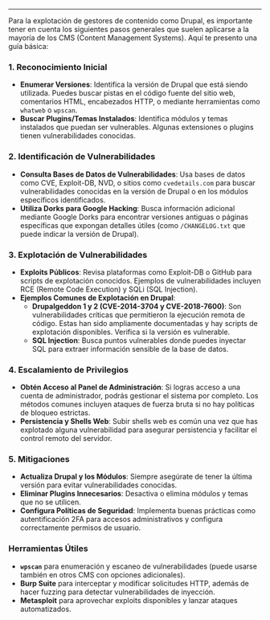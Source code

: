 
-------
Para la explotación de gestores de contenido como Drupal, es importante tener en cuenta los siguientes pasos generales que suelen aplicarse a la mayoría de los CMS (Content Management Systems). Aquí te presento una guía básica:

### 1. **Reconocimiento Inicial**

- **Enumerar Versiones**: Identifica la versión de Drupal que está siendo utilizada. Puedes buscar pistas en el código fuente del sitio web, comentarios HTML, encabezados HTTP, o mediante herramientas como `whatweb` o `wpscan`.
- **Buscar Plugins/Temas Instalados**: Identifica módulos y temas instalados que puedan ser vulnerables. Algunas extensiones o plugins tienen vulnerabilidades conocidas.

### 2. **Identificación de Vulnerabilidades**

- **Consulta Bases de Datos de Vulnerabilidades**: Usa bases de datos como CVE, Exploit-DB, NVD, o sitios como `cvedetails.com` para buscar vulnerabilidades conocidas en la versión de Drupal o en los módulos específicos identificados.
- **Utiliza Dorks para Google Hacking**: Busca información adicional mediante Google Dorks para encontrar versiones antiguas o páginas específicas que expongan detalles útiles (como `/CHANGELOG.txt` que puede indicar la versión de Drupal).

### 3. **Explotación de Vulnerabilidades**

- **Exploits Públicos**: Revisa plataformas como Exploit-DB o GitHub para scripts de explotación conocidos. Ejemplos de vulnerabilidades incluyen RCE (Remote Code Execution) y SQLi (SQL Injection).
- **Ejemplos Comunes de Explotación en Drupal**:
    - **Drupalgeddon 1 y 2 (CVE-2014-3704 y CVE-2018-7600)**: Son vulnerabilidades críticas que permitieron la ejecución remota de código. Estas han sido ampliamente documentadas y hay scripts de explotación disponibles. Verifica si la versión es vulnerable.
    - **SQL Injection**: Busca puntos vulnerables donde puedes inyectar SQL para extraer información sensible de la base de datos.

### 4. **Escalamiento de Privilegios**

- **Obtén Acceso al Panel de Administración**: Si logras acceso a una cuenta de administrador, podrás gestionar el sistema por completo. Los métodos comunes incluyen ataques de fuerza bruta si no hay políticas de bloqueo estrictas.
- **Persistencia y Shells Web**: Subir shells web es común una vez que has explotado alguna vulnerabilidad para asegurar persistencia y facilitar el control remoto del servidor.

### 5. **Mitigaciones**

- **Actualiza Drupal y los Módulos**: Siempre asegúrate de tener la última versión para evitar vulnerabilidades conocidas.
- **Eliminar Plugins Innecesarios**: Desactiva o elimina módulos y temas que no se utilicen.
- **Configura Políticas de Seguridad**: Implementa buenas prácticas como autentificación 2FA para accesos administrativos y configura correctamente permisos de usuario.

### Herramientas Útiles

- **`wpscan`** para enumeración y escaneo de vulnerabilidades (puede usarse también en otros CMS con opciones adicionales).
- **Burp Suite** para interceptar y modificar solicitudes HTTP, además de hacer fuzzing para detectar vulnerabilidades de inyección.
- **Metasploit** para aprovechar exploits disponibles y lanzar ataques automatizados.